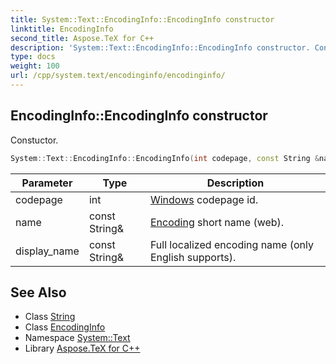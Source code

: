 ```yaml
---
title: System::Text::EncodingInfo::EncodingInfo constructor
linktitle: EncodingInfo
second_title: Aspose.TeX for C++
description: 'System::Text::EncodingInfo::EncodingInfo constructor. Constuctor in C++.'
type: docs
weight: 100
url: /cpp/system.text/encodinginfo/encodinginfo/
---
```

## EncodingInfo::EncodingInfo constructor


Constuctor.

```cpp
System::Text::EncodingInfo::EncodingInfo(int codepage, const String &name, const String &display_name)
```


| Parameter | Type | Description |
| --- | --- | --- |
| codepage | int | [Windows](../../../system.windows/) codepage id. |
| name | const String\& | [Encoding](../../encoding/) short name (web). |
| display_name | const String\& | Full localized encoding name (only English supports). |

## See Also

* Class [String](../../../system/string/)
* Class [EncodingInfo](../)
* Namespace [System::Text](../../)
* Library [Aspose.TeX for C++](../../../)
